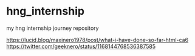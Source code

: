 # hng_internship
my hng internship journey repository

https://lucid.blog/maxinero1978/post/what-i-have-done-so-far-html-ca6
https://twitter.com/geeknero/status/1168144768536387585
